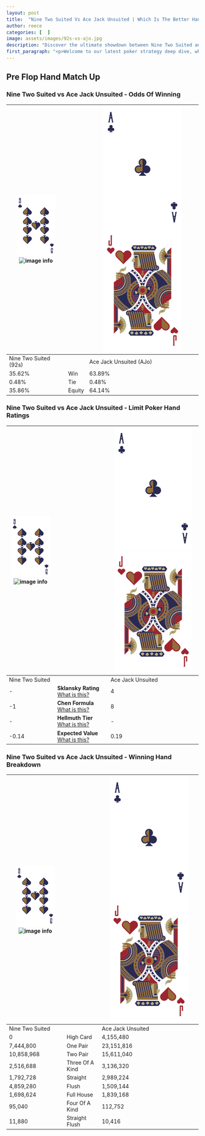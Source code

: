 ```yaml
---
layout: post
title:  "Nine Two Suited Vs Ace Jack Unsuited | Which Is The Better Hand In Poker? A Complete Guide"
author: reece
categories: [  ]
image: assets/images/92s-vs-ajo.jpg
description: "Discover the ultimate showdown between Nine Two Suited and Ace Jack Unsuited in poker! Uncover the odds, strategies, and scenarios where one hand triumphs over the other. Get ready to up your poker game with this thrilling analysis."
first_paragraph: "<p>Welcome to our latest poker strategy deep dive, where we're pitting two distinct hands against each other in a high-stakes showdown: Nine Two Suited vs Ace Jack Unsuited.</p><p>In the dynamic world of poker, every decision counts, and knowing which hand holds the upper hand is key to your success at the table.</p><p>In this article, we'll dissect these two hands, explore the scenarios where one dominates the other, and equip you with the knowledge to make strategic choices that can tip the odds in your favor.</p><p>Get ready to unravel the intriguing dynamics of these poker hands and elevate your game to new heights.</p>"
---
```




[comment]: # (sp0)

## Pre Flop Hand Match Up

<div class="table hand-ratings" markdown="1"> 



### Nine Two Suited vs Ace Jack Unsuited - Odds Of Winning


    
| ![image info](assets/images/hand1/9.png) ![image info](assets/images/hand1/2s.png) |  | ![image info](assets/images/hand2/A.png) ![image info](assets/images/hand2/Jo.png) |
| -------- | -------- | -------- |
| Nine Two Suited (92s) |  | Ace Jack Unsuited (AJo) |
| 35.62% | Win | 63.89% |
| 0.48% | Tie | 0.48% |
| 35.86% | Equity | 64.14% |




[comment]: # (sp1)



### Nine Two Suited vs Ace Jack Unsuited - Limit Poker Hand Ratings


    
| ![image info](assets/images/hand1/9.png) ![image info](assets/images/hand1/2s.png) |  | ![image info](assets/images/hand2/A.png) ![image info](assets/images/hand2/Jo.png) |
| -------- | -------- | -------- |
| Nine Two Suited |  | Ace Jack Unsuited |
| - | **Sklansky Rating** [What is this?](/sklansky-rating-explained) | 4 |
| -1 | **Chen Formula** [What is this?](/chen-formula-explained) | 8 |
| - | **Hellmuth Tier** [What is this?](/Hellmuth-tier-explained) | - |
| -0.14 | **Expected Value** [What is this?](/expected-value-explained) | 0.19 |




[comment]: # (sp2)



### Nine Two Suited vs Ace Jack Unsuited - Winning Hand Breakdown


    
| ![image info](assets/images/hand1/9.png) ![image info](assets/images/hand1/2s.png) |  | ![image info](assets/images/hand2/A.png) ![image info](assets/images/hand2/Jo.png) |
| -------- | -------- | -------- |
| Nine Two Suited |  | Ace Jack Unsuited |
| 0 | High Card | 4,155,480 |
| 7,444,800 | One Pair | 23,151,816 |
| 10,858,968 | Two Pair | 15,611,040 |
| 2,516,688 | Three Of A Kind | 3,136,320 |
| 1,792,728 | Straight | 2,989,224 |
| 4,859,280 | Flush | 1,509,144 |
| 1,698,624 | Full House | 1,839,168 |
| 95,040 | Four Of A Kind | 112,752 |
| 11,880 | Straight Flush | 10,416 |




[comment]: # (sp3)



</div>

[comment]: # (sp4)



[comment]: # (sp5)

